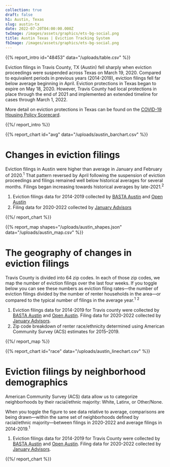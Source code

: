 ```yaml
---
collection: true
draft: false
h1: Austin, Texas
slug: austin-tx
date: 2022-07-20T04:00:00.000Z
twImage: /images/assets/graphics/ets-bg-social.png
title: Austin Texas | Eviction Tracking System
fbImage: /images/assets/graphics/ets-bg-social.png
---
```


{{% report_intro id="48453" data="/uploads/table.csv" %}}



Eviction filings in Travis County, TX (Austin) fell sharply when eviction proceedings were suspended across Texas on March 19, 2020. Compared to equivalent periods in previous years (2014-2019), eviction filings fell far below average beginning in April. Eviction protections in Texas began to expire on May 18, 2020. However, Travis County had local protections in place through the end of 2021 and implemented an extended timeline for cases through March 1, 2022. 

More detail on eviction protections in Texas can be found on the [COVID-19 Housing Policy Scorecard](https://evictionlab.org/covid-policy-scorecard/tx/).



{{%/ report_intro %}}



{{% report_chart id="avg" data="/uploads/austin_barchart.csv" %}}



# Changes in eviction filings

Eviction filings in Austin were higher than average in January and February of 2020.<sup>1</sup> That pattern reversed by April following the suspension of eviction proceedings and filings remained well below historical averages for several months. Filings began increasing towards historical averages by late-2021.<sup>2</sup>

1. Eviction filings data for 2014-2019 collected by [BASTA Austin](http://www.bastaaustin.org/) and [Open Austin](https://www.open-austin.org/)
2. Filing data for 2020-2022 collected by [January Advisors](https://www.januaryadvisors.com/)



{{%/ report_chart %}}



{{% report_map shapes="/uploads/austin_shapes.json" data="/uploads/austin_map.csv" %}}

# The geography of changes in eviction filings

Travis County is divided into 64 zip codes. In each of those zip codes, we map the number of eviction filings over the last four weeks. If you toggle below you can see these numbers as eviction filing rates—the number of eviction filings divided by the number of renter households in the area—or compared to the typical number of filings in the average year.<sup>1</sup> <sup>2</sup>

1. Eviction filings data for 2014-2019 for Travis county were collected by [BASTA Austin](http://www.bastaaustin.org/) and [Open Austin](https://www.open-austin.org/). Filing data for 2020-2022 collected by [January Advisors](https://www.januaryadvisors.com/).
2. Zip code breakdown of renter race/ethnicity determined using American Community Survey (ACS) estimates for 2015–2019.

{{%/ report_map %}}



{{% report_chart id="race" data="/uploads/austin_linechart.csv" %}}







# Eviction filings by neighborhood demographics

American Community Survey (ACS) data allow us to categorize neighborhoods by their racial/ethnic majority: White, Latinx, or Other/None. 

When you toggle the figure to see data relative to average, comparisons are being drawn—within the same set of neighborhoods defined by racial/ethnic majority—between filings in 2020-2022 and average filings in 2014-2019.<sup>1</sup>

1. Eviction filings data for 2014-2019 for Travis County were collected by [BASTA Austin](http://www.bastaaustin.org/) and [Open Austin](https://www.open-austin.org/). Filing data for 2020-2022 collected by [January Advisors](https://www.januaryadvisors.com/).







{{%/ report_chart %}}